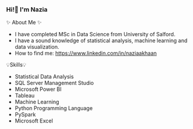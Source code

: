 ### Hi!👋 I'm Nazia

✨ About Me ✨ 

-  I have completed MSc in Data Science from University of Salford.
-  I have a sound knowledge of statistical analysis, machine learning and data visualization.
-  How to find me: https://www.linkedin.com/in/naziaakhaan


💡Skills💡

- Statistical Data Analysis
- SQL Server Management Studio
- Microsoft Power BI
- Tableau
- Machine Learning
- Python Programming Language
- PySpark
- Microsoft Excel
